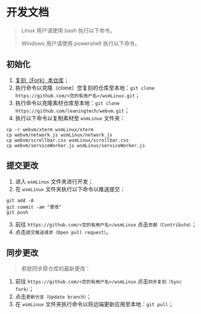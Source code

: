 # 开发文档

> Linux 用户请使用 bash 执行以下命令。
>
> Windows 用户请使用 powershell 执行以下命令。

## 初始化

1. [复刻（Fork）本仓库](https://github.com/PJ-568/wsmLinux/fork)；
2. 执行命令以克隆（clone）您复刻的仓库至本地：`git clone https://github.com/<您的有用户名>/wsmLinux.git`；
3. 执行命令以克隆素材仓库至本地：`git clone https://github.com/leaningtech/webvm.git`；
4. 执行以下命令以复制素材至 `wsmLinux` 文件夹：

```shell
cp -r webvm/xterm wsmLinux/xterm
cp webvm/network.js wsmLinux/network.js
cp webvm/scrollbar.css wsmLinux/scrollbar.css
cp webvm/serviceWorker.js wsmLinux/serviceWorker.js
```

## 提交更改

1. 进入 `wsmLinux` 文件夹进行开发；
2. 在 `wsmLinux` 文件夹执行以下命令以推送提交：

```shell
git add -A
git commit -am "更改"
git push
```

3. 前往 `https://github.com/<您的有用户名>/wsmLinux` 点击`贡献（Contribute）`；
4. 点击`提交推送请求（Open pull request）`。

## 同步更改

> 若欲同步原仓库的最新更改：

1. 前往 `https://github.com/<您的有用户名>/wsmLinux` 点击`同步复刻（Sync fork）`；
2. 点击`更新分支（Update branch）`；
3. 在 `wsmLinux` 文件夹执行命令以将远端更新应用至本地：`git pull`；
